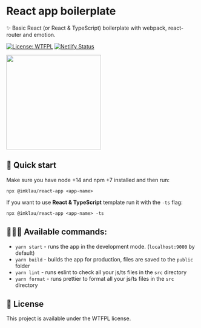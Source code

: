 # React app boilerplate

✨ Basic React (or React & TypeScript) boilerplate with webpack, react-router and emotion.

[![License: WTFPL](https://img.shields.io/badge/License-WTFPL-brightgreen.svg)](http://www.wtfpl.net/about/) [![Netlify Status](https://api.netlify.com/api/v1/badges/69520b70-de4a-4925-940f-086b6294d128/deploy-status)](https://app.netlify.com/sites/imklau-react-app/deploys)

<img src=https://61841ca869414a00078dcd60--imklau-react-app.netlify.app/48f5571443be16102133704a370b058c.jpg height="250px">

## 🚀 Quick start

Make sure you have node +14 and npm +7 installed and then run:

```
npx @imklau/react-app <app-name>
```

If you want to use **React & TypeScript** template run it with the `-ts` flag:

```
npx @imklau/react-app <app-name> -ts
```

## 👩🏻‍💻 Available commands:

- `yarn start` - runs the app in the development mode. (`localhost:9000` by default)
- `yarn build` - builds the app for production, files are saved to the `public` folder
- `yarn lint` - runs eslint to check all your js/ts files in the `src` directory
- `yarn format` - runs prettier to format all your js/ts files in the `src` directory

## 📃 License

This project is available under the WTFPL license.
